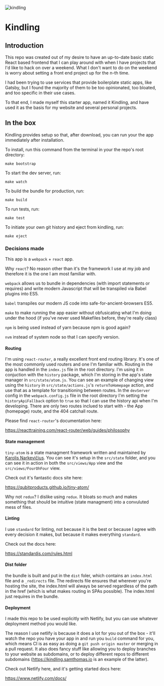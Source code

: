 ![kindling](https://user-images.githubusercontent.com/10165959/42725557-5acf9cf4-877d-11e8-9a53-7c51c1678bdf.png)


# Kindling

## Introduction

This repo was created out of my desire to have an up-to-date basic static React based frontend that I can play around with when I have projects that I'd like to hack on over a weekend. What I don't want to do on the weekend is worry about setting a front end project up for the n-th time.

I had been trying to use services that provide boilerplate static apps, like Gatsby, but I found the majority of them to be too opinionated, too bloated, and too specific in their use cases.

To that end, I made myself this starter app, named it Kindling, and have used it as the basis for my website and several personal projects.

## In the box
Kindling provides setup so that, after download, you can run your the app immediately after installation.

To install, run this command from the terminal in your the repo's root directory:

`make bootstrap`

To start the dev server, run:

`make watch`

To build the bundle for production, run:

`make build`

To run tests, run:

`make test`

To initiate your own git history and eject from kindling, run:

`make eject`

### Decisions made

This app is a `webpack` + `react` app.

Why `react`? No reason other than it's the framework I use at my job and therefore it is the one I am most familiar with.

`webpack` allows us to bundle in dependencies (with import statements or requires) and write modern Javascript that will be transpiled via Babel plugins into ES5.

`babel` transpiles our modern JS code into safe-for-ancient-browsers ES5.

`make` to make running the app easier without obfusicating what I'm doing under the hood (if you've never used Makefiles before, they're really class)

`npm` is being used instead of yarn because npm is good again?

`nvm` instead of system node so that I can specify version.

#### Routing

I'm using `react-router`, a really excellent front end routing library. It's one of the most commonly used routers and one I'm familiar with. Routing in the app is handled in the `index.js` file in the root directory.
I'm using it in conjuction with the `history` package, which I'm storing in the app's state manager in `src/state/atom.js`. You can see an example of changing view using the `history` in `src/state/actions.js`'s `returnToHomepage` action, and use that as a template for transitioning between routes. In the `devServer` config in the  `webpack.config.js` file in the root directory I'm setting the `historyApiFallback` option to  `true` so that I can use the history api when I'm developing. There are only two routes inclued to start with  - the App (homepage) route, and the 404 catchall route.

Please find `react-router`'s documentation here:

https://reacttraining.com/react-router/web/guides/philosophy

#### State management

`tiny-atom` is a state managment framework written and maintained by [Karolis Narkevičius](https://github.com/KidkArolis). You can see it's setup in the `src/state` folder, and you can see it in action in both the `src/views/App` view and the `src/views/FourOhFour` view.

Check out it's fantastic docs site here:

https://qubitproducts.github.io/tiny-atom/

Why not `redux`? I dislike using `redux`. It bloats so much and makes something that should be intuitive (state managment) into a convuluted mess of files.

#### Linting

I use `standard` for linting, not because it is the best or because I agree with every decision it makes, but because it makes everything `standard`.

Check out the docs here:

https://standardjs.com/rules.html

#### Dist folder

the bundle is built and put in the `dist` foler, which contains an `index.html` file and a `_redirects` file. The redirects file ensures that wherever you're hosting the site, the index.html will always be served regardless of the path in the href (which is what makes routing in SPAs possible). The index.html just requires in the bundle.

#### Deployment

I made this repo to be used explicitly with Netlify, but you can use whatever deployment method you would like.

The reason I use netlify is because it does a lot for you out of the box - it'll watch the repo you have your app in and run you `build` command for you, which means CI is as easy as doing a `git push origin master` or merging in a pull request. It also does fancy stuff like allowing you to deploy branches to your website as subdomains, or to deploy different repos to different subdomains (https://kindling.samthomas.io is an example of the latter).

Check out Netlify here, and it's getting started docs here:

https://www.netlify.com/docs/
